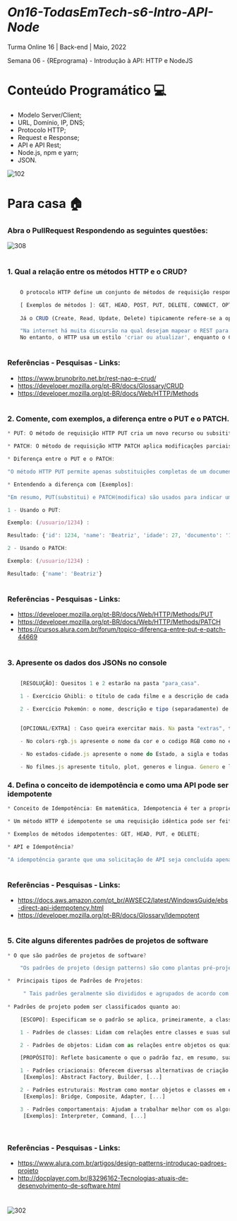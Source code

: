 # ***On16-TodasEmTech-s6-Intro-API-Node***
Turma Online 16 | Back-end | Maio, 2022 

Semana 06 - {REprograma} - Introdução à API: HTTP e NodeJS 
#

# **Conteúdo Programático** :computer: 
- Modelo Server/Client;
- URL, Domínio, IP, DNS;
- Protocolo HTTP;
- Request e Response;
- API e API Rest;
- Node.js, npm e yarn;
- JSON.

![102](102.jpg)

#


# **Para casa** :house:
### Abra o PullRequest Respondendo as seguintes questões:

![308](308.jpg)

#


### **1. Qual a relação entre os métodos HTTP e o CRUD?**

```javascript

    O protocolo HTTP define um conjunto de métodos de requisição responsáveis por indicar a ação a ser executada para um dado recurso.

    [ Exemplos de métodos ]: GET, HEAD, POST, PUT, DELETE, CONNECT, OPTIONS, TRACE, PATCH.
    
    Já o CRUD (Create, Read, Update, Delete) tipicamente refere-se a operações perfomadas em um banco de dados ou base de dados, mas também pode aplicar-se para funções de alto nível de uma aplicação.

    "Na internet há muita discursão na qual desejam mapear o REST para o CRUD diretamente, porque o REST over HTTP fornece GET PUT POST e DELETE, enquanto o CRUD fornece CREATE RETRIEVE UPDATE DELETE. É muito comum querer mapear os verbos REST diretamente para as operações CRUD.
    No entanto, o HTTP usa um estilo 'criar ou atualizar', enquanto o CRUD separa criar e atualizar. Isso torna inviável realizar um mapeamento geral entre ambos."
```

#
### **Referências - Pesquisas - Links:** 

- https://www.brunobrito.net.br/rest-nao-e-crud/
- https://developer.mozilla.org/pt-BR/docs/Glossary/CRUD
- https://developer.mozilla.org/pt-BR/docs/Web/HTTP/Methods

#

### **2. Comente, com exemplos, a diferença entre o PUT e o PATCH.**

```javascript
* PUT: O método de requisição HTTP PUT cria um novo recurso ou subsititui uma representação do recurso de destino com os novos dados;

* PATCH: O método de requisição HTTP PATCH aplica modificações parciais a um recurso;

* Diferença entre o PUT e o PATCH: 

"O método HTTP PUT permite apenas substituições completas de um documento. Em contraste ao PUT, o método PATCH não é idempotente, ou seja, requisições sucessivas idênticas podem obter efeitos distintos. Todavia, é possível realizar requisições PATCH de modo a serem idempotentes."

* Entendendo a diferença com [Exemplos]: 

"Em resumo, PUT(substitui) e PATCH(modifica) são usados para indicar um requisição de alteração de dados. Geralmente, ao usar-se o PUT, fica legível que a alteração do dado será com referência a entidade completa."

1 - Usando o PUT:

Exemplo: (/usuario/1234) :

Resultado: {'id': 1234, 'name': 'Beatriz', 'idade': 27, 'documento': '123.321.12-X'}

2 - Usando o PATCH:

Exemplo: (/usuario/1234) :

Resultado: {'name': 'Beatriz'}

```

#
### **Referências - Pesquisas - Links:** 
- https://developer.mozilla.org/pt-BR/docs/Web/HTTP/Methods/PUT
- https://developer.mozilla.org/pt-BR/docs/Web/HTTP/Methods/PATCH
- https://cursos.alura.com.br/forum/topico-diferenca-entre-put-e-patch-44669
#


### **3. Apresente os dados dos JSONs no console**
```javascript

    [RESOLUÇÃO]: Quesitos 1 e 2 estarão na pasta "para_casa".

    1 - Exercício Ghibli: o título de cada filme e a descrição de cada filme 

    2 - Exercício Pokemón: o nome, descrição e tipo (separadamente) de cada pokemón    
    
    
    [OPCIONAL/EXTRA] : Caso queira exercitar mais. Na pasta "extras", temos alguns jsons, você pode:

    - No colors-rgb.js apresente o nome da cor e o codigo RGB como no exemplo: "gainsboro - rgb(220, 220, 220, 1)"

    - No estados-cidade.js apresente o nome do Estado, a sigla e todas as cidadades, sem arrays aparentes no console

    - No filmes.js apresente titulo, plot, generos e lingua. Genero e lingua devem ser apresentados em arrays no console.


```

### **4. Defina o conceito de idempotência e como uma API pode ser idempotente**

```javascript
* Conceito de Idempotência: Em matemática, Idempotencia é ter a propriedade de poder ser aplicado mais do que uma vez sem que o resultado se altere;

* Um método HTTP é idempotente se uma requisição idêntica pode ser feita uma ou mais vezes em sequência com o mesmo efeito enquanto deixa o servidor no mesmo estado;

* Exemplos de métodos idempotentes: GET, HEAD, PUT, e DELETE;

* API e Idempotência?

"A idempotência garante que uma solicitação de API seja concluída apenas uma vez. Com uma solicitação idempotente, se a solicitação original for concluída com êxito, as novas tentativas subsequentes retornam o resultado da solicitação original bem-sucedida e não terão efeito adicional."

```

#
### **Referências - Pesquisas - Links:** 
- https://docs.aws.amazon.com/pt_br/AWSEC2/latest/WindowsGuide/ebs-direct-api-idempotency.html
- https://developer.mozilla.org/pt-BR/docs/Glossary/Idempotent

#

### **5. Cite alguns diferentes padrões de projetos de software**


```javascript
* O que são padrões de projetos de software? 

    "Os padrões de projeto (design patterns) são como plantas pré-projetadas de uma construção, que você pode alterar para se adequar melhor na resolução de um problema recorrente em seu código."

*  Principais tipos de Padrões de Projetos: 

     " Tais padrões geralmente são divididos e agrupados de acordo com a natureza de cada problema que eles solucionam." 
     
* Padrões de projeto podem ser classificados quanto ao:

    [ESCOPO]: Especificam se o padrão se aplica, primeiramente, a classes ou objetos:

    1 - Padrões de classes: Lidam com relações entre classes e suas sub classes e são estabelecidas por herança.

    2 - Padrões de objetos: Lidam com as relações entre objetos os quais podem ser alterados em tempo de execução.

    [PROPÓSITO]: Reflete basicamente o que o padrão faz, em resumo, suas funcionalidades:

    1 - Padrões criacionais: Oferecem diversas alternativas de criação de objetos, o que aumenta a flexibilidade e a reutilização de código.
     [Exemplos]: Abstract Factory, Builder, [...]

    2 - Padrões estruturais: Mostram como montar objetos e classes em estruturas maiores, sem perder a eficiência e flexibilidade.
     [Exemplos]: Bridge, Composite, Adapter, [...]

    3 - Padrões comportamentais: Ajudam a trabalhar melhor com os algoritmos e com a delegação de responsabilidades entre os objetos.
     [Exemplos]: Interpreter, Command, [...]
    
```
#

### **Referências - Pesquisas - Links:** 
- https://www.alura.com.br/artigos/design-patterns-introducao-padroes-projeto
- http://docplayer.com.br/83296162-Tecnologias-atuais-de-desenvolvimento-de-software.html

#

![302](302.jpg)